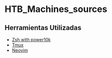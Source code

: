# HTB_Machines_sources

## Herramientas Utilizadas

- [Zsh with power10k](/CHEATSHEETS/neovim)
- [Tmux](/CHEATSHEETS/tmux)
- [Neovim](/CHEATSHEETS/neovim)

